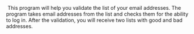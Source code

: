<img stc="https://prnt.sc/SjPIgWFU7fhz" />
This program will help you validate the list of your email addresses. The program takes email addresses from the list and checks them for the ability to log in. After the validation, you will receive two lists with good and bad addresses.
